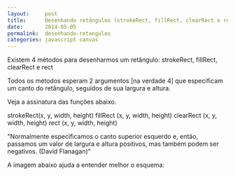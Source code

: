 ```yaml
---
layout:     post
title:      Desenhando retângulos (strokeRect, fillRect, clearRect e rect)
date:       2014-05-05
permalink:  desenhando-retangulos
categories: javascript canvas
---
```


Existem 4 métodos para desenharmos um retângulo: strokeRect, fillRect, clearRect e rect

Todos os métodos esperam 2 argumentos [na verdade 4] que especificam um canto do retângulo, seguidos de sua largura e altura.

Veja a assinatura das funções abaixo.

strokeRect(x, y, width, height)
fillRect  (x, y, width, height)
clearRect (x, y, width, height)
rect      (x, y, width, height)

"Normalmente especificamos o canto superior esquerdo e, então, passamos um valor de largura e altura positivos, mas também podem ser negativos. (David Flanagan)"

A imagem abaixo ajuda a entender melhor o esquema: